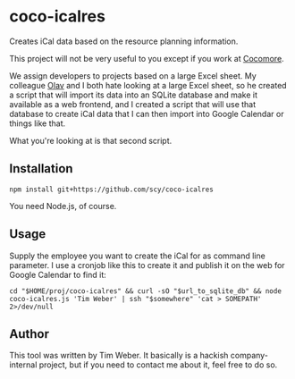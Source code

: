 # coco-icalres
Creates iCal data based on the resource planning information.

This project will not be very useful to you except if you work at [Cocomore](http://www.cocomore.com/).

We assign developers to projects based on a large Excel sheet. My colleague [Olav](http://olav.net/) and I both hate looking at a large Excel sheet, so he created a script that will import its data into an SQLite database and make it available as a web frontend, and I created a script that will use that database to create iCal data that I can then import into Google Calendar or things like that.

What you're looking at is that second script.

## Installation

    npm install git+https://github.com/scy/coco-icalres

You need Node.js, of course.

## Usage

Supply the employee you want to create the iCal for as command line parameter. I use a cronjob like this to create it and publish it on the web for Google Calendar to find it:

    cd "$HOME/proj/coco-icalres" && curl -sO "$url_to_sqlite_db" && node coco-icalres.js 'Tim Weber' | ssh "$somewhere" 'cat > SOMEPATH' 2>/dev/null

## Author

This tool was written by Tim Weber. It basically is a hackish company-internal project, but if you need to contact me about it, feel free to do so.
